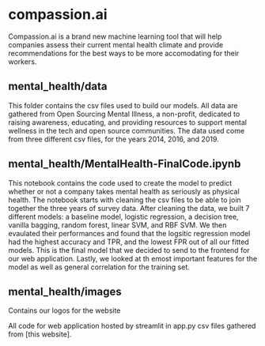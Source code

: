 # compassion.ai
Compassion.ai is a brand new machine learning tool that will help companies assess their current mental health climate and provide recommendations for the best ways to be more accomodating for their workers.

## mental_health/data
This folder contains the csv files used to build our models. All data are gathered from Open Sourcing Mental Illness, a non-profit, dedicated to raising awareness, educating, and providing resources to support mental wellness in the tech and open source communities. The data used come from three different csv files, for the years 2014, 2016, and 2019.

## mental_health/MentalHealth-FinalCode.ipynb
This notebook contains the code used to create the model to predict whether or not a company takes mental health as seriously as physical health. The notebook starts with cleaning the csv files to be able to join together the three years of survey data. After cleaning the data, we built 7 different models: a baseline model, logistic regression, a decision tree, vanilla bagging, random forest, linear SVM, and RBF SVM. We then evaulated their performances and found that the logsitic regression model had the highest accuracy and TPR, and the lowest FPR out of all our fitted models. This is the final model that we decided to send to the frontend for our web application. Lastly, we looked at th emost important features for the model as well as general correlation for the training set.

## mental_health/images
Contains our logos for the website

All code for web application hosted by streamlit in app.py
csv files gathered from [this website].
